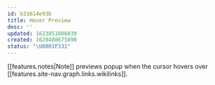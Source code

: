 ```yaml
---
id: b31614e93b
title: Hover Preview
desc: ''
updated: 1623851006039
created: 1620408675890
status: "\U0001F331"
---
```


[[features.notes|Note]] previews popup when the cursor hovers over [[features.site-nav.graph.links.wikilinks]].
